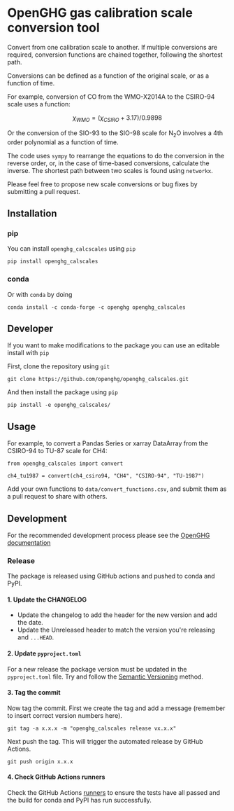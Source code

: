 # OpenGHG gas calibration scale conversion tool

Convert from one calibration scale to another. If multiple conversions are required, conversion functions are chained together, following the shortest path.

Conversions can be defined as a function of the original scale, or as a function of time.

For example, conversion of CO from the WMO-X2014A to the CSIRO-94 scale uses a function: 

$$
\chi_{WMO} = (\chi_{CSIRO}+3.17)/0.9898
$$

Or the conversion of the SIO-93 to the SIO-98 scale for N$_2$O involves a 4th order polynomial as a function of time. 

The code uses ```sympy``` to rearrange the equations to do the conversion in the reverse order, or, in the case of time-based conversions, calculate the inverse. The shortest path between two scales is found using ```networkx```.

Please feel free to propose new scale conversions or bug fixes by submitting a pull request.

## Installation

### pip

You can install `openghg_calcscales` using `pip` 

```console
pip install openghg_calscales
```

### conda

Or with `conda` by doing

```console
conda install -c conda-forge -c openghg openghg_calscales
```

## Developer

If you want to make modifications to the package you can use an editable install with `pip`  


First, clone the repository using `git`

```console
git clone https://github.com/openghg/openghg_calscales.git
```

And then install the package using `pip`

```console
pip install -e openghg_calscales/
```

## Usage

For example, to convert a Pandas Series or xarray DataArray from the CSIRO-94 to TU-87 scale for CH4:

```
from openghg_calscales import convert

ch4_tu1987 = convert(ch4_csiro94, "CH4", "CSIRO-94", "TU-1987")
```

Add your own functions to ```data/convert_functions.csv```, and submit them as a pull request to share with others.


## Development

For the recommended development process please see the [OpenGHG documentation](https://docs.openghg.org/development/python_devel.html)

### Release

The package is released using GitHub actions and pushed to conda and PyPI.

#### 1. Update the CHANGELOG

- Update the changelog to add the header for the new version and add the date. 
- Update the Unreleased header to match the version you're releasing and `...HEAD`.

#### 2. Update `pyproject.toml`

For a new release the package version must be updated in the `pyproject.toml` file. Try and follow the [Semantic Versioning](https://semver.org/) method.

#### 3. Tag the commit

Now tag the commit. First we create the tag and add a message (remember to insert correct version numbers here).

```console
git tag -a x.x.x -m "openghg_calscales release vx.x.x"
```

Next push the tag. This will trigger the automated release by GitHub Actions.

```console
git push origin x.x.x
```

#### 4. Check GitHub Actions runners

Check the GitHub Actions [runners](https://github.com/openghg/openghg_calscales/actions) to ensure the tests have
all passed and the build for conda and PyPI has run successfully.